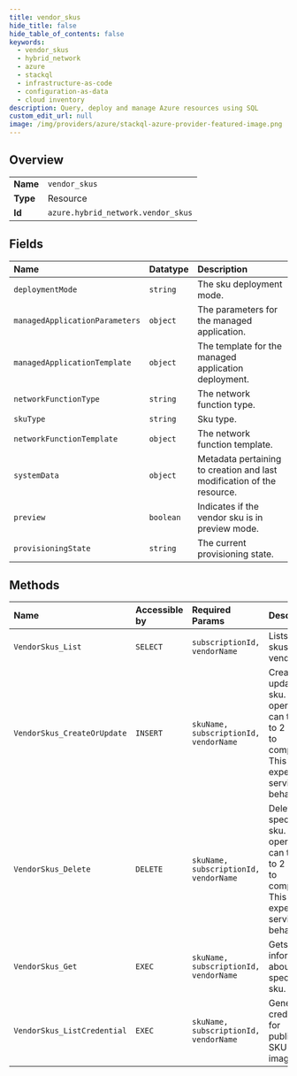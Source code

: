 ```yaml
---
title: vendor_skus
hide_title: false
hide_table_of_contents: false
keywords:
  - vendor_skus
  - hybrid_network
  - azure    
  - stackql
  - infrastructure-as-code
  - configuration-as-data
  - cloud inventory
description: Query, deploy and manage Azure resources using SQL
custom_edit_url: null
image: /img/providers/azure/stackql-azure-provider-featured-image.png
---
```

  
    

## Overview
<table><tbody>
<tr><td><b>Name</b></td><td><code>vendor_skus</code></td></tr>
<tr><td><b>Type</b></td><td>Resource</td></tr>
<tr><td><b>Id</b></td><td><code>azure.hybrid_network.vendor_skus</code></td></tr>
</tbody></table>

## Fields
| Name | Datatype | Description |
|:-----|:---------|:------------|
| `deploymentMode` | `string` | The sku deployment mode. |
| `managedApplicationParameters` | `object` | The parameters for the managed application. |
| `managedApplicationTemplate` | `object` | The template for the managed application deployment. |
| `networkFunctionType` | `string` | The network function type. |
| `skuType` | `string` | Sku type. |
| `networkFunctionTemplate` | `object` | The network function template. |
| `systemData` | `object` | Metadata pertaining to creation and last modification of the resource. |
| `preview` | `boolean` | Indicates if the vendor sku is in preview mode. |
| `provisioningState` | `string` | The current provisioning state. |
## Methods
| Name | Accessible by | Required Params | Description |
|:-----|:--------------|:----------------|:------------|
| `VendorSkus_List` | `SELECT` | `subscriptionId, vendorName` | Lists all the skus of a vendor. |
| `VendorSkus_CreateOrUpdate` | `INSERT` | `skuName, subscriptionId, vendorName` | Creates or updates a sku. This operation can take up to 2 hours to complete. This is expected service behavior. |
| `VendorSkus_Delete` | `DELETE` | `skuName, subscriptionId, vendorName` | Deletes the specified sku. This operation can take up to 2 hours to complete. This is expected service behavior. |
| `VendorSkus_Get` | `EXEC` | `skuName, subscriptionId, vendorName` | Gets information about the specified sku. |
| `VendorSkus_ListCredential` | `EXEC` | `skuName, subscriptionId, vendorName` | Generate credentials for publishing SKU images. |
